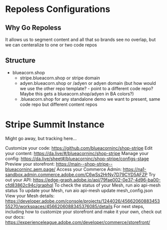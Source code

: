 # Repoless Configurations


## Why Go Repoless

It allows us to segment content and all that so brands see no overlap, but we can centeralize to one or two code repos

## Structure

* blueacorn.shop 
    * stripe.blueacorn.shop or stripe domain
    * adyen.blueacorn.shop or /adyen or adyen domain (but how would we use the other repo template? - point to a different code repo? Maybe this gets a blueacorn.shop/adyen in BA colors?)
    * <app>.blueacorn.shop for any standalone demo we want to present, same code repo but different content repos


# Stripe Summit Instance

Might go away, but tracking here...

Customize your code: https://github.com/blueacorninc/shop-stripe
Edit your content: https://da.live/#/blueacorninc/shop-stripe
Manage your config: https://da.live/sheet#/blueacorninc/shop-stripe/configs-stage
Preview your storefront: https://main--shop-stripe--blueacorninc.aem.page/
Access your Commerce Admin: https://na1-sandbox.admin.commerce.adobe.com/C6wSs2HrNy7D79CYD5AFZP
Try out your API: https://edge-graph.adobe.io/api/79fae002-0e37-4d96-ba00-cfd83862c94c/graphql
To check the status of your Mesh, run aio api-mesh status
To update your Mesh, run aio api-mesh update mesh_config.json
View your Mesh details: https://developer.adobe.com/console/projects/1244026/4566206088345355270/workspaces/4566206088345376085/details
For next steps, including how to customize your storefront and make it your own, check out our docs:
https://experienceleague.adobe.com/developer/commerce/storefront/